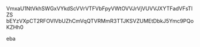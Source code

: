 VmxaU1NtVkhSWGxVYkdScVVrVTFVbFpyVWtOVVJrVjVUVVJXYTFadVFsTlZS
bEYzVXpCT2RFOVlVbUZhCmVqQTVRMmR3TTJKSVZUMEtDbkJ5Ymc9PQoKZHh0

eba